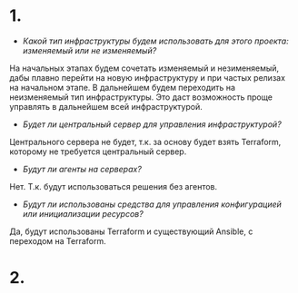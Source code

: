 # 1.

- *Какой тип инфраструктуры будем использовать для этого проекта: изменяемый или не изменяемый?*

На начальных этапах будем сочетать изменяемый и незименяемый, дабы плавно перейти на новую инфраструктуру и при частых релизах на начальном этапе. В дальнейшем будем переходить на неизменяемый тип инфраструктуры. Это даст возможность проще управлять в дальнейшем всей инфраструктурой.

- *Будет ли центральный сервер для управления инфраструктурой?*

Центрального сервера  не будет, т.к. за основу будет взять Terraform,  которому не требуется центральный сервер.

- *Будут ли агенты на серверах?*

Нет. Т.к. будут использоваться решения без агентов.

- *Будут ли использованы средства для управления конфигурацией или инициализации ресурсов?*

Да, будут использованы Terraform и существующий Ansible, c переходом на  Terraform.

# 2.



